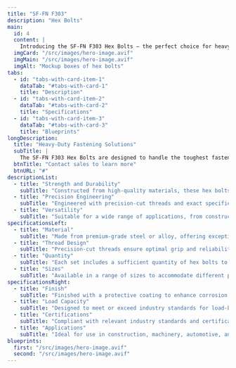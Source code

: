 ```yaml
---
title: "SF-FN F303"
description: "Hex Bolts"
main:
  id: 4
  content: |
    Introducing the SF-FN F303 Hex Bolts – the perfect choice for heavy-duty fastening applications. Crafted with precision and durability in mind, these hex bolts provide the strength and reliability you need for your toughest projects.
  imgCard: "/src/images/hero-image.avif"
  imgMain: "/src/images/hero-image.avif"
  imgAlt: "Mockup boxes of hex bolts"
tabs:
  - id: "tabs-with-card-item-1"
    dataTab: "#tabs-with-card-1"
    title: "Description"
  - id: "tabs-with-card-item-2"
    dataTab: "#tabs-with-card-2"
    title: "Specifications"
  - id: "tabs-with-card-item-3"
    dataTab: "#tabs-with-card-3"
    title: "Blueprints"
longDescription:
  title: "Heavy-Duty Fastening Solutions"
  subTitle: |
    The SF-FN F303 Hex Bolts are designed to handle the toughest fastening challenges with ease. Whether you're working on construction projects or heavy machinery, these hex bolts deliver the strength and reliability you need.
  btnTitle: "Contact sales to learn more"
  btnURL: "#"
descriptionList:
  - title: "Strength and Durability"
    subTitle: "Constructed from high-quality materials, these hex bolts are built to withstand heavy loads and tough conditions."
  - title: "Precision Engineering"
    subTitle: "Engineered with precision-cut threads and exact specifications, ensuring a tight and secure fit every time."
  - title: "Versatility"
    subTitle: "Suitable for a wide range of applications, from construction to machinery, providing versatile fastening solutions."
specificationsLeft:
  - title: "Material"
    subTitle: "Made from premium-grade steel or alloy, offering exceptional strength and corrosion resistance."
  - title: "Thread Design"
    subTitle: "Precision-cut threads ensure optimal grip and reliability, even in high-stress environments."
  - title: "Quantity"
    subTitle: "Each set includes a sufficient quantity of hex bolts to tackle various projects and applications."
  - title: "Sizes"
    subTitle: "Available in a range of sizes to accommodate different project requirements, ensuring versatility and compatibility."
specificationsRight:
  - title: "Finish"
    subTitle: "Finished with a protective coating to enhance corrosion resistance and extend service life."
  - title: "Load Capacity"
    subTitle: "Designed to meet or exceed industry standards for load-bearing capacity, ensuring reliable performance under heavy loads."
  - title: "Certifications"
    subTitle: "Compliant with relevant industry standards and certifications, guaranteeing quality and reliability."
  - title: "Applications"
    subTitle: "Ideal for use in construction, machinery, automotive, and other heavy-duty applications that demand strong and reliable fastening."
blueprints:
  first: "/src/images/hero-image.avif"
  second: "/src/images/hero-image.avif"  
---
```

